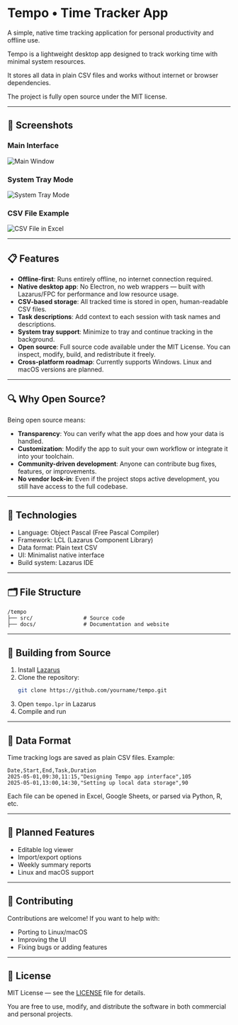 # Tempo • Time Tracker App

A simple, native time tracking application for personal productivity and offline use.

Tempo is a lightweight desktop app designed to track working time with minimal system resources.

It stores all data in plain CSV files and works without internet or browser dependencies.

The project is fully open source under the MIT license.


---

## 📸 Screenshots

### Main Interface
![Main Window](docs/screenshots/main-window.png)

### System Tray Mode
![System Tray Mode](docs/screenshots/tray-mode.png)

### CSV File Example
![CSV File in Excel](docs/screenshots/csv-example.png)

---

## 📋 Features

- **Offline-first**: Runs entirely offline, no internet connection required.
- **Native desktop app**: No Electron, no web wrappers — built with Lazarus/FPC for performance and low resource usage.
- **CSV-based storage**: All tracked time is stored in open, human-readable CSV files.
- **Task descriptions**: Add context to each session with task names and descriptions.
- **System tray support**: Minimize to tray and continue tracking in the background.
- **Open source**: Full source code available under the MIT License. You can inspect, modify, build, and redistribute it freely.
- **Cross-platform roadmap**: Currently supports Windows. Linux and macOS versions are planned.

---

## 🔍 Why Open Source?

Being open source means:
- **Transparency**: You can verify what the app does and how your data is handled.
- **Customization**: Modify the app to suit your own workflow or integrate it into your toolchain.
- **Community-driven development**: Anyone can contribute bug fixes, features, or improvements.
- **No vendor lock-in**: Even if the project stops active development, you still have access to the full codebase.

---

## 🧩 Technologies

- Language: Object Pascal (Free Pascal Compiler)
- Framework: LCL (Lazarus Component Library)
- Data format: Plain text CSV
- UI: Minimalist native interface
- Build system: Lazarus IDE

---

## 🗂️ File Structure

```
/tempo
├── src/                # Source code
├── docs/               # Documentation and website
```

---

## 🔧 Building from Source

1. Install [Lazarus](https://www.lazarus-ide.org/)
2. Clone the repository:
   ```bash
   git clone https://github.com/yourname/tempo.git
   ```
3. Open `tempo.lpr` in Lazarus
4. Compile and run

---

## 📄 Data Format

Time tracking logs are saved as plain CSV files. Example:

```csv
Date,Start,End,Task,Duration
2025-05-01,09:30,11:15,"Designing Tempo app interface",105
2025-05-01,13:00,14:30,"Setting up local data storage",90
```

Each file can be opened in Excel, Google Sheets, or parsed via Python, R, etc.

---

## 🚥 Planned Features

- Editable log viewer
- Import/export options
- Weekly summary reports
- Linux and macOS support

---

## 🤝 Contributing

Contributions are welcome! If you want to help with:
- Porting to Linux/macOS
- Improving the UI
- Fixing bugs or adding features

---

## 📄 License

MIT License — see the [LICENSE](LICENSE) file for details.

You are free to use, modify, and distribute the software in both commercial and personal projects.
